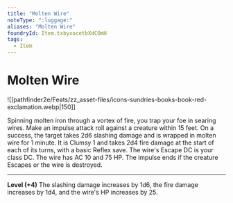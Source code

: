 ```yaml
---
title: "Molten Wire"
noteType: ":luggage:"
aliases: "Molten Wire"
foundryId: Item.txbyxocetbXdCOmH
tags:
  - Item
---
```


# Molten Wire
![[pathfinder2e/Feats/zz_asset-files/icons-sundries-books-book-red-exclamation.webp|150]]

Spinning molten iron through a vortex of fire, you trap your foe in searing wires. Make an impulse attack roll against a creature within 15 feet. On a success, the target takes 2d6 slashing damage and is wrapped in molten wire for 1 minute. It is Clumsy 1 and takes 2d4 fire damage at the start of each of its turns, with a basic Reflex save. The wire's Escape DC is your class DC. The wire has AC 10 and 75 HP. The impulse ends if the creature Escapes or the wire is destroyed.

* * *

**Level (+4)** The slashing damage increases by 1d6, the fire damage increases by 1d4, and the wire's HP increases by 25.

